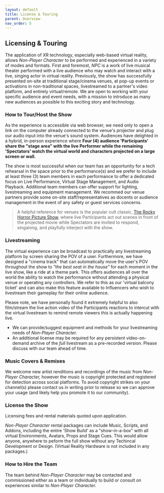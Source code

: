 ```yaml
---
layout: default
title: License & Touring
parent: Overview
nav_order: 5
---
```


## Licensing & Touring
The application of XR technology, especially web-based virtual reality, allows *Non-Player Character* to be performed and experienced in a variety of modes and formats. First and foremost, *NPC* is a work of live musical theater performed with a live audience who may watch and interact with a live, singing actor in virtual reality. Previously, the show has successfully presented on-site at traditional stage/cinema venues, at pop-up events or activations in non-traditional spaces, livestreamed to a partner's video platform, and entirely virtual/remote. We are open to working with your specific audience and event needs, with a mission to introduce as many new audiences as possible to this exciting story and technology.

### How to Tour/Host the Show
As the experience is accessible via web browser, we need only to open a link on the computer already connected to the venue's projector and plug our audio input into the venue's sound system. Audiences have delighted in a hybrid, in-person experience where **Four (4) audience 'Participants' share the "stage area" with the live Performer while the remaining 'Spectators' watch the virtual world and characters projected on a large screen or wall.**

The show is most successful when our team has an opportunity for a tech rehearsal in the space prior to the performance(s) and we prefer to include at least three (3) team members in each performance to offer a dedicated focus on Live Performance, Virtual Stage Management, and Audio Playback. Additional team members can offer support for lighting, livestreaming and equipment management. We recommed our venue partners provide some on-site staff/representatives as docents or audience management in the event of any safety or guest services concerns.

> A helpful reference for venues is the popular cult classic, [The Rocky Horror Picture Show](https://pamplinmedia.com/images/artimg/00003711099244-0640.jpg), where live Participants act out scenes in front of the projected movie while Spectators are invited to respond, singalong, and playfully interject with the show.

### Livestreaming
The virtual experience can be broadcast to practically any livestreaming platform by screen sharing the POV of a user. Furthermore, we have designed a "cinema track" that can automatically move the user's POV throughout the show to *"the best seat in the house"* for each moment in the live show, like a ride at a theme park. This offers audiences all over the world the ability to watch the performance without attending a physical venue or operating any controllers. We refer to this as our 'virtual balcony ticket' and can also make this feature available to Influencers who wish to livestream their gameplay for their online audience. 

Please note, we have personally found it extremely helpful to also film/stream the live action video of the Participants reactions to intercut with the virtual livestream to remind remote viewers this is actually happening live. 

* We can provide/suggest equipment and methods for your livestreaming needs of *Non-Player Character.* 
* An additional license may be required for any persistent video-on-demand archive of the *full* livestream as a pre-recorded version. Please discuss with our team ahead of time.

### Music Covers & Remixes 
We welcome new artist renditions and recordings of the music from *Non-Player Character,* however the music is copyright protected and registered for detection across social platforms. To avoid copyright strikes on your channel(s) please contact us in writing prior to release so we can approve your usage (and likely help you promote it to our community).

### License the Show
Licensing fees and rental materials quoted upon application. 

*Non-Player Character* rental packages can include Music, Scripts, and Addons, including the entire 'Show Build' as a "show-in-a-box" with all virtual Environments, Avatars, Props and Stage Cues. This would allow anyone, anywhere to peform the full show without any Techincal Development or Design. (Virtual Reality Hardware is not included in any packages.)

### How to Hire the Team
The team behind *Non-Player Character* may be contacted and commissioned either as a team or individually to build or consult on experiences similar to *Non-Player Character.*
